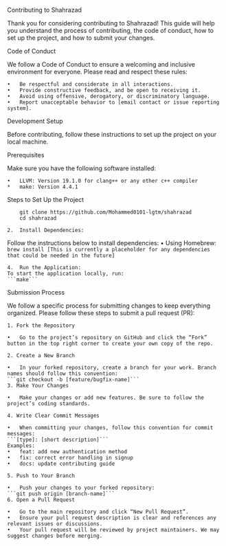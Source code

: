 Contributing to Shahrazad

Thank you for considering contributing to Shahrazad! This guide will help you understand the process of contributing, the code of conduct, how to set up the project, and how to submit your changes.

Code of Conduct

We follow a Code of Conduct to ensure a welcoming and inclusive environment for everyone. Please read and respect these rules:

	•	Be respectful and considerate in all interactions.
	•	Provide constructive feedback, and be open to receiving it.
	•	Avoid using offensive, derogatory, or discriminatory language.
	•	Report unacceptable behavior to [email contact or issue reporting system].

Development Setup

Before contributing, follow these instructions to set up the project on your local machine.

Prerequisites

Make sure you have the following software installed:

	•	LLVM: Version 19.1.0 for clang++ or any other c++ compiler
	*	make: Version 4.4.1


Steps to Set Up the Project
``` 
    git clone https://github.com/Mohammed0101-lgtm/shahrazad
    cd shahrazad
```
	2.	Install Dependencies:
Follow the instructions below to install dependencies:
	•	Using Homebrew:
    ```brew install [This is currently a placeholder for any dependencies that could be needed in the future]```

	4.	Run the Application:
    To start the application locally, run:
    ```make```
Submission Process

We follow a specific process for submitting changes to keep everything organized. Please follow these steps to submit a pull request (PR):

    1. Fork the Repository

	•	Go to the project’s repository on GitHub and click the “Fork” button in the top right corner to create your own copy of the repo.

    2. Create a New Branch

	•	In your forked repository, create a branch for your work. Branch names should follow this convention:
    ```git checkout -b [feature/bugfix-name]```
    3. Make Your Changes

	•	Make your changes or add new features. Be sure to follow the project’s coding standards.

    4. Write Clear Commit Messages

	•	When committing your changes, follow this convention for commit messages:
    ```[type]: [short description]```
    Examples:
	•	feat: add new authentication method
	•	fix: correct error handling in signup
	•	docs: update contributing guide

    5. Push to Your Branch

	•	Push your changes to your forked repository:
    ```git push origin [branch-name]```
    6. Open a Pull Request

	•	Go to the main repository and click “New Pull Request”.
	•	Ensure your pull request description is clear and references any relevant issues or discussions.
	•	Your pull request will be reviewed by project maintainers. We may suggest changes before merging.
